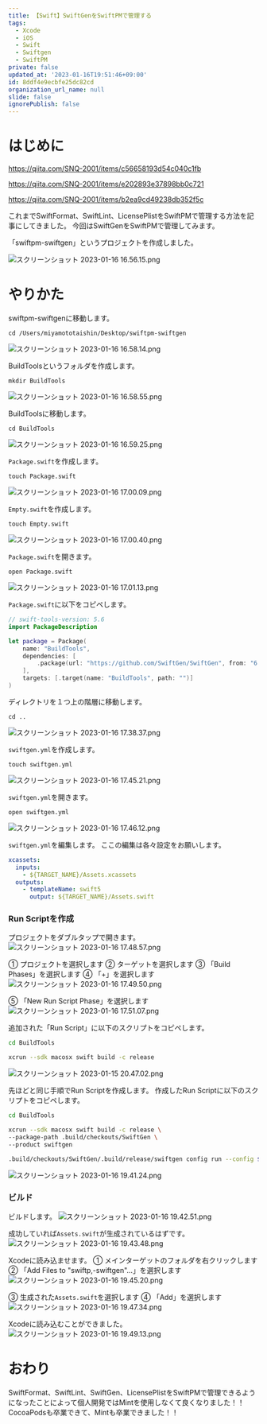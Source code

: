 ```yaml
---
title: 【Swift】SwiftGenをSwiftPMで管理する
tags:
  - Xcode
  - iOS
  - Swift
  - Swiftgen
  - SwiftPM
private: false
updated_at: '2023-01-16T19:51:46+09:00'
id: 8ddf4e9ecbfe25dc82cd
organization_url_name: null
slide: false
ignorePublish: false
---
```

# はじめに
https://qiita.com/SNQ-2001/items/c56658193d54c040c1fb

https://qiita.com/SNQ-2001/items/e202893e37898bb0c721

https://qiita.com/SNQ-2001/items/b2ea9cd49238db352f5c

これまでSwiftFormat、SwiftLint、LicensePlistをSwiftPMで管理する方法を記事にしてきました。
今回はSwiftGenをSwiftPMで管理してみます。

「swiftpm-swiftgen」というプロジェクトを作成しました。

![スクリーンショット 2023-01-16 16.56.15.png](https://qiita-image-store.s3.ap-northeast-1.amazonaws.com/0/1745371/bf98e948-7874-37af-9698-ce79b66933eb.png)

# やりかた
swiftpm-swiftgenに移動します。
```:ターミナル
cd /Users/miyamototaishin/Desktop/swiftpm-swiftgen
```
![スクリーンショット 2023-01-16 16.58.14.png](https://qiita-image-store.s3.ap-northeast-1.amazonaws.com/0/1745371/19226c8e-3743-fc51-25da-bd5ecfefdede.png)

BuildToolsというフォルダを作成します。
```:ターミナル
mkdir BuildTools
```
![スクリーンショット 2023-01-16 16.58.55.png](https://qiita-image-store.s3.ap-northeast-1.amazonaws.com/0/1745371/9225389b-e130-1820-bbbe-b26845ebfbcf.png)

BuildToolsに移動します。
```:ターミナル
cd BuildTools
```
![スクリーンショット 2023-01-16 16.59.25.png](https://qiita-image-store.s3.ap-northeast-1.amazonaws.com/0/1745371/8566437a-2a3a-6cf3-654d-1650a039c195.png)

`Package.swift`を作成します。
```:ターミナル
touch Package.swift
```
![スクリーンショット 2023-01-16 17.00.09.png](https://qiita-image-store.s3.ap-northeast-1.amazonaws.com/0/1745371/fc56a4f3-1bc0-5ad3-cb38-f4fe95c4b16b.png)

`Empty.swift`を作成します。
```:ターミナル
touch Empty.swift
```
![スクリーンショット 2023-01-16 17.00.40.png](https://qiita-image-store.s3.ap-northeast-1.amazonaws.com/0/1745371/0984a970-b926-b343-c981-1863d2fe354f.png)

`Package.swift`を開きます。
```:ターミナル
open Package.swift
```
![スクリーンショット 2023-01-16 17.01.13.png](https://qiita-image-store.s3.ap-northeast-1.amazonaws.com/0/1745371/451ae79c-4b48-e82e-eabf-4f64fd27e1b0.png)

`Package.swift`に以下をコピペします。
```Package.swift
// swift-tools-version: 5.6
import PackageDescription

let package = Package(
    name: "BuildTools",
    dependencies: [
        .package(url: "https://github.com/SwiftGen/SwiftGen", from: "6.0.0")
    ],
    targets: [.target(name: "BuildTools", path: "")]
)
```

ディレクトリを１つ上の階層に移動します。
```:ターミナル
cd ..
```
![スクリーンショット 2023-01-16 17.38.37.png](https://qiita-image-store.s3.ap-northeast-1.amazonaws.com/0/1745371/aed1509d-6f5d-8a7b-c359-d0b0edce5e8e.png)


`swiftgen.yml`を作成します。
```:ターミナル
touch swiftgen.yml
```
![スクリーンショット 2023-01-16 17.45.21.png](https://qiita-image-store.s3.ap-northeast-1.amazonaws.com/0/1745371/0918411b-a7db-ea80-1cad-c07b1a380af2.png)

`swiftgen.yml`を開きます。
```:ターミナル
open swiftgen.yml
```
![スクリーンショット 2023-01-16 17.46.12.png](https://qiita-image-store.s3.ap-northeast-1.amazonaws.com/0/1745371/7285d380-5bda-ce12-9ca7-bb95baca8918.png)

`swiftgen.yml`を編集します。
ここの編集は各々設定をお願いします。
```swiftgen.yml
xcassets:
  inputs:
    - ${TARGET_NAME}/Assets.xcassets
  outputs:
    - templateName: swift5
      output: ${TARGET_NAME}/Assets.swift
```

### Run Scriptを作成
プロジェクトをダブルタップで開きます。
![スクリーンショット 2023-01-16 17.48.57.png](https://qiita-image-store.s3.ap-northeast-1.amazonaws.com/0/1745371/ae2aafb9-f746-84e5-433c-3a2e6c8bbd87.png)

① プロジェクトを選択します
② ターゲットを選択します
③ 「Build Phases」を選択します
④ 「+」を選択します
![スクリーンショット 2023-01-16 17.49.50.png](https://qiita-image-store.s3.ap-northeast-1.amazonaws.com/0/1745371/f6c541c7-1b71-18ee-1e8f-e994f2a7fa93.png)

⑤ 「New Run Script Phase」を選択します
![スクリーンショット 2023-01-16 17.51.07.png](https://qiita-image-store.s3.ap-northeast-1.amazonaws.com/0/1745371/ea1dc06d-b394-1179-7841-d7d611f7ccae.png)

追加された「Run Script」に以下のスクリプトをコピペします。
```sh
cd BuildTools

xcrun --sdk macosx swift build -c release
```
![スクリーンショット 2023-01-15 20.47.02.png](https://qiita-image-store.s3.ap-northeast-1.amazonaws.com/0/1745371/1c06f195-e643-c73b-79d5-b3acd3f5ef23.png)

先ほどと同じ手順でRun Scriptを作成します。
作成したRun Scriptに以下のスクリプトをコピペします。

```sh
cd BuildTools

xcrun --sdk macosx swift build -c release \
--package-path .build/checkouts/SwiftGen \
--product swiftgen

.build/checkouts/SwiftGen/.build/release/swiftgen config run --config $SRCROOT/swiftgen.yml
```
![スクリーンショット 2023-01-16 19.41.24.png](https://qiita-image-store.s3.ap-northeast-1.amazonaws.com/0/1745371/8d3712f1-eea3-6354-e5d8-a4d9be522e90.png)

### ビルド
ビルドします。
![スクリーンショット 2023-01-16 19.42.51.png](https://qiita-image-store.s3.ap-northeast-1.amazonaws.com/0/1745371/e9a8ea82-ec31-0f15-3ec3-3ecea39098ea.png)

成功していれば`Assets.swift`が生成されているはずです。
![スクリーンショット 2023-01-16 19.43.48.png](https://qiita-image-store.s3.ap-northeast-1.amazonaws.com/0/1745371/bff7c69f-bbec-7dd7-ec53-6f3844987c99.png)

Xcodeに読み込ませます。
① メインターゲットのフォルダを右クリックします
② 「Add Files to "swiftp,-swiftgen"...」を選択します
![スクリーンショット 2023-01-16 19.45.20.png](https://qiita-image-store.s3.ap-northeast-1.amazonaws.com/0/1745371/e656cdd5-efef-f018-4cb5-717980ac7f4b.png)

③ 生成された`Assets.swift`を選択します
④ 「Add」を選択します
![スクリーンショット 2023-01-16 19.47.34.png](https://qiita-image-store.s3.ap-northeast-1.amazonaws.com/0/1745371/fc40d699-f4e1-af08-a52d-a62438825a91.png)

Xcodeに読み込むことができました。
![スクリーンショット 2023-01-16 19.49.13.png](https://qiita-image-store.s3.ap-northeast-1.amazonaws.com/0/1745371/b2653e99-17c3-ba58-8495-874f1aeeddf3.png)

# おわり
SwiftFormat、SwiftLint、SwiftGen、LicensePlistをSwiftPMで管理できるようになったことによって個人開発ではMintを使用しなくて良くなりました！！
CocoaPodsも卒業できて、Mintも卒業できました！！

